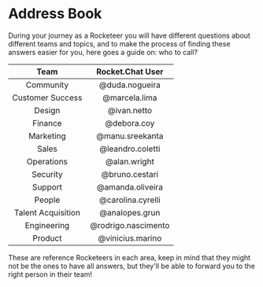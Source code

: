 # Address Book

During your journey as a Rocketeer you will have different questions about different teams and topics, and to make the process of finding these answers easier for you, here goes a guide on: who to call?&#x20;

|        Team        |   Rocket.Chat User  |
| :----------------: | :-----------------: |
|      Community     |    @duda.nogueira   |
|  Customer Success  |    @marcela.lima    |
|       Design       |     @ivan.netto     |
|       Finance      |     @debora.coy     |
|      Marketing     |   @manu.sreekanta   |
|        Sales       |   @leandro.coletti  |
|     Operations     |     @alan.wright    |
|      Security      |    @bruno.cestari   |
|       Support      |   @amanda.oliveira  |
|       People       |  @carolina.cyrelli  |
| Talent Acquisition |    @analopes.grun   |
|     Engineering    | @rodrigo.nascimento |
|       Product      |   @vinicius.marino  |

These are reference Rocketeers in each area, keep in mind that they might not be the ones to have all answers, but they'll be able to forward you to the right person in their team!&#x20;
